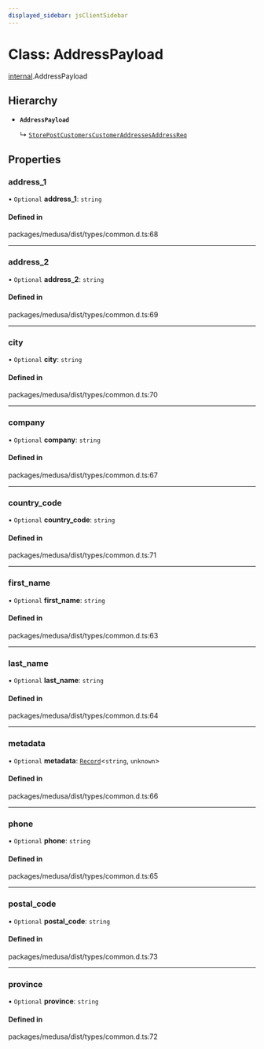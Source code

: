 ```yaml
---
displayed_sidebar: jsClientSidebar
---
```


# Class: AddressPayload

[internal](../modules/internal.md).AddressPayload

## Hierarchy

- **`AddressPayload`**

  ↳ [`StorePostCustomersCustomerAddressesAddressReq`](internal.StorePostCustomersCustomerAddressesAddressReq.md)

## Properties

### address\_1

• `Optional` **address\_1**: `string`

#### Defined in

packages/medusa/dist/types/common.d.ts:68

___

### address\_2

• `Optional` **address\_2**: `string`

#### Defined in

packages/medusa/dist/types/common.d.ts:69

___

### city

• `Optional` **city**: `string`

#### Defined in

packages/medusa/dist/types/common.d.ts:70

___

### company

• `Optional` **company**: `string`

#### Defined in

packages/medusa/dist/types/common.d.ts:67

___

### country\_code

• `Optional` **country\_code**: `string`

#### Defined in

packages/medusa/dist/types/common.d.ts:71

___

### first\_name

• `Optional` **first\_name**: `string`

#### Defined in

packages/medusa/dist/types/common.d.ts:63

___

### last\_name

• `Optional` **last\_name**: `string`

#### Defined in

packages/medusa/dist/types/common.d.ts:64

___

### metadata

• `Optional` **metadata**: [`Record`](../modules/internal.md#record)<`string`, `unknown`\>

#### Defined in

packages/medusa/dist/types/common.d.ts:66

___

### phone

• `Optional` **phone**: `string`

#### Defined in

packages/medusa/dist/types/common.d.ts:65

___

### postal\_code

• `Optional` **postal\_code**: `string`

#### Defined in

packages/medusa/dist/types/common.d.ts:73

___

### province

• `Optional` **province**: `string`

#### Defined in

packages/medusa/dist/types/common.d.ts:72
